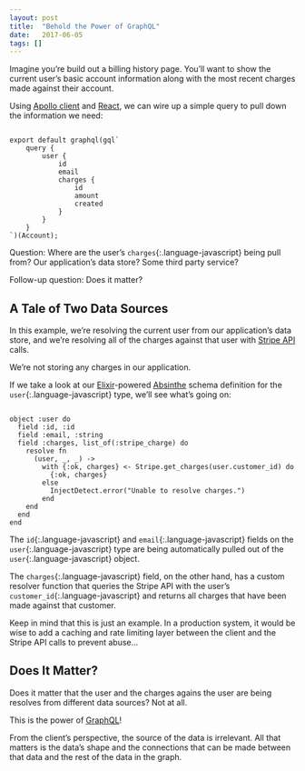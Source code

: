 ```yaml
---
layout: post
title:  "Behold the Power of GraphQL"
date:   2017-06-05
tags: []
---
```


Imagine you’re build out a billing history page. You’ll want to show the current user’s basic account information along with the most recent charges made against their account.

Using [Apollo client](http://dev.apollodata.com/) and [React](https://facebook.github.io/react/), we can wire up a simple query to pull down the information we need:

<pre class='language-javascript'><code class='language-javascript'>
export default graphql(gql`
    query {
        user {
            id
            email
            charges {
                id
                amount
                created
            }
        }
    }
`)(Account);
</code></pre>

Question: Where are the user’s `charges`{:.language-javascript} being pull from? Our application’s data store? Some third party service?

Follow-up question: Does it matter?

## A Tale of Two Data Sources

In this example, we’re resolving the current user from our application’s data store, and we’re resolving all of the charges against that user with [Stripe API](https://stripe.com/docs/api) calls.

We’re not storing any charges in our application.

If we take a look at our [Elixir](https://elixir-lang.org/)-powered [Absinthe](http://absinthe-graphql.org/) schema definition for the `user`{:.language-javascript} type, we’ll see what’s going on:

<pre class='language-javascript'><code class='language-javascript'>
object :user do
  field :id, :id
  field :email, :string
  field :charges, list_of(:stripe_charge) do
    resolve fn
      (user, _, _) ->
        with {:ok, charges} <- Stripe.get_charges(user.customer_id) do
          {:ok, charges}
        else
          InjectDetect.error("Unable to resolve charges.")
        end
    end
  end
end
</code></pre>

The `id`{:.language-javascript} and `email`{:.language-javascript} fields on the `user`{:.language-javascript} type are being automatically pulled out of the `user`{:.language-javascript} object.

The `charges`{:.language-javascript} field, on the other hand, has a custom resolver function that queries the Stripe API with the user’s `customer_id`{:.language-javascript} and returns all charges that have been made against that customer.

Keep in mind that this is just an example. In a production system, it would be wise to add a caching and rate limiting layer between the client and the Stripe API calls to prevent abuse...

## Does It Matter?

Does it matter that the user and the charges agains the user are being resolves from different data sources? Not at all.

This is the power of [GraphQL](http://graphql.org/)!

From the client’s perspective, the source of the data is irrelevant. All that matters is the data’s shape and the connections that can be made between that data and the rest of the data in the graph.
